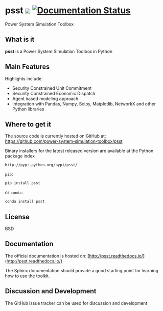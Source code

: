 # psst ![](https://magnum.travis-ci.com/kdheepak89/psst.svg?token=LukhBDjrZKpxefGLtWBT) [![Documentation Status](https://readthedocs.org/projects/psst/badge/?version=latest)](http://psst.readthedocs.org/?badge=latest)

Power System Simulation Toolbox

## What is it

**psst** is a Power System Simulation Toolbox in Python.

## Main Features

Highlights include:

* Security Constrained Unit Commitment
* Security Constrained Economic Dispatch
* Agent based modeling approach
* Integration with Pandas, Numpy, Scipy, Matplotlib, NetworkX and other Python libraries

## Where to get it
The source code is currently hosted on GitHub at:
https://github.com/power-system-simulation-toolbox/psst

Binary installers for the latest released version are available at the Python
package index

    http://pypi.python.org/pypi/psst/

`pip`:

```sh
pip install psst
```

or  `conda`:

```sh
conda install psst
```

## License
BSD

## Documentation
The official documentation is hosted on: [http://psst.readthedocs.io/](http://psst.readthedocs.io/)


The Sphinx documentation should provide a good starting point for learning how
to use the toolkit. 

## Discussion and Development

The GitHub issue tracker can be used for discussion and development
